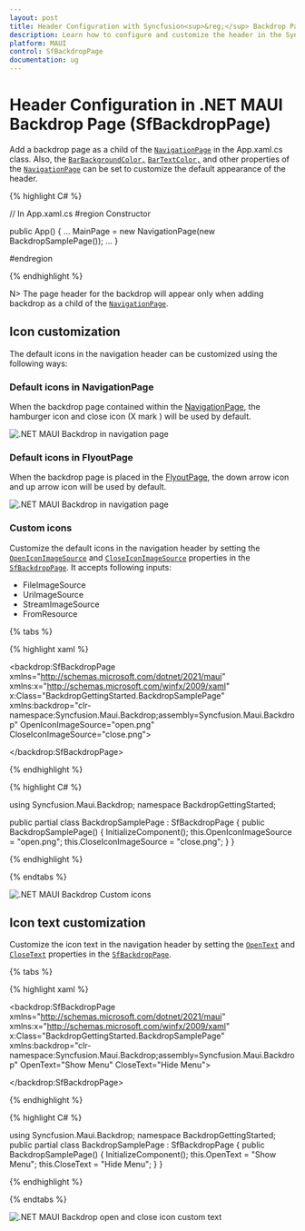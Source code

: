 ```yaml
---
layout: post
title: Header Configuration with Syncfusion<sup>&reg;</sup> Backdrop Page | Syncfusion
description: Learn how to configure and customize the header in the Syncfusion backdrop page control in the .NET MAUI platform.
platform: MAUI
control: SfBackdropPage
documentation: ug
---
```


# Header Configuration in .NET MAUI Backdrop Page (SfBackdropPage)

Add a backdrop page as a child of the [`NavigationPage`](https://learn.microsoft.com/en-us/dotnet/maui/user-interface/pages/navigationpage?view=net-maui-6.0) in the App.xaml.cs class. Also, the [`BarBackgroundColor,`](https://learn.microsoft.com/en-us/dotnet/api/microsoft.maui.controls.navigationpage.barbackgroundcolor?view=net-maui-6.0) [`BarTextColor,`](https://learn.microsoft.com/en-us/dotnet/api/microsoft.maui.controls.navigationpage.bartextcolor?view=net-maui-6.0) and other properties of the [`NavigationPage`](https://learn.microsoft.com/en-us/dotnet/maui/user-interface/pages/navigationpage?view=net-maui-6.0) can be set to customize the default appearance of the header.
 
{% highlight C# %} 

// In App.xaml.cs 
#region Constructor

public App()
{ 
   … 
  MainPage = new NavigationPage(new BackdropSamplePage());
   … 
}

#endregion 

{% endhighlight %}

N> The page header for the backdrop will appear only when adding backdrop as a child of the [`NavigationPage`](https://learn.microsoft.com/en-us/dotnet/maui/user-interface/pages/navigationpage?view=net-maui-6.0).
 
## Icon customization

The default icons in the navigation header can be customized using the following ways:

### Default icons in NavigationPage

When the backdrop page contained within the [NavigationPage](https://learn.microsoft.com/en-us/dotnet/maui/user-interface/pages/navigationpage?view=net-maui-6.0), the hamburger icon and close icon (X mark ) will be used by default.

![.NET MAUI Backdrop in navigation page](images/header-configuration/default-navigationpage-icons.png)

### Default icons in FlyoutPage

When the backdrop page is placed in the [FlyoutPage](https://learn.microsoft.com/en-us/dotnet/maui/user-interface/pages/flyoutpage?view=net-maui-6.0), the down arrow icon and up arrow icon will be used by default.

![.NET MAUI Backdrop in navigation page](images/header-configuration/default-flyoutpage-icons.png)

### Custom icons

Customize the default icons in the navigation header by setting the [`OpenIconImageSource`](https://help.syncfusion.com/cr/maui/Syncfusion.Maui.Backdrop.SfBackdropPage.html#Syncfusion_Maui_Backdrop_SfBackdropPage_OpenIconImageSource) and [`CloseIconImageSource`](https://help.syncfusion.com/cr/maui/Syncfusion.Maui.Backdrop.SfBackdropPage.html#Syncfusion_Maui_Backdrop_SfBackdropPage_CloseIconImageSource) properties in the [`SfBackdropPage`](https://help.syncfusion.com/cr/maui/Syncfusion.Maui.Backdrop.SfBackdropPage.html). It accepts following inputs:
* FileImageSource
* UriImageSource
* StreamImageSource
* FromResource

{% tabs %} 

{% highlight xaml %} 

<backdrop:SfBackdropPage xmlns="http://schemas.microsoft.com/dotnet/2021/maui"
                         xmlns:x="http://schemas.microsoft.com/winfx/2009/xaml"
                         x:Class="BackdropGettingStarted.BackdropSamplePage"
                         xmlns:backdrop="clr-namespace:Syncfusion.Maui.Backdrop;assembly=Syncfusion.Maui.Backdrop"
                         OpenIconImageSource="open.png"
                         CloseIconImageSource="close.png">

</backdrop:SfBackdropPage>

{% endhighlight %}

{% highlight C# %} 

using Syncfusion.Maui.Backdrop;
namespace BackdropGettingStarted;

public partial class BackdropSamplePage : SfBackdropPage
{
    public BackdropSamplePage()
    {
        InitializeComponent();
        this.OpenIconImageSource = "open.png";
        this.CloseIconImageSource = "close.png";
    }
}


{% endhighlight %}

{% endtabs %}

![.NET MAUI Backdrop Custom icons](images/header-configuration/custom-icons.png)
 
## Icon text customization

Customize the icon text in the navigation header by setting the [`OpenText`](https://help.syncfusion.com/cr/maui/Syncfusion.Maui.Backdrop.SfBackdropPage.html#Syncfusion_Maui_Backdrop_SfBackdropPage_OpenText) and [`CloseText`](https://help.syncfusion.com/cr/maui/Syncfusion.Maui.Backdrop.SfBackdropPage.html#Syncfusion_Maui_Backdrop_SfBackdropPage_CloseText) properties in the [`SfBackdropPage`](https://help.syncfusion.com/cr/maui/Syncfusion.Maui.Backdrop.SfBackdropPage.html).

{% tabs %} 

{% highlight xaml %} 

<backdrop:SfBackdropPage xmlns="http://schemas.microsoft.com/dotnet/2021/maui"
                         xmlns:x="http://schemas.microsoft.com/winfx/2009/xaml"
                         x:Class="BackdropGettingStarted.BackdropSamplePage"
                         xmlns:backdrop="clr-namespace:Syncfusion.Maui.Backdrop;assembly=Syncfusion.Maui.Backdrop"
                         OpenText="Show Menu"
                         CloseText="Hide Menu">

</backdrop:SfBackdropPage>

{% endhighlight %}

{% highlight C# %} 

using Syncfusion.Maui.Backdrop;
namespace BackdropGettingStarted;
public partial class BackdropSamplePage : SfBackdropPage
{
    public BackdropSamplePage()
    {
        InitializeComponent();
        this.OpenText = "Show Menu";
        this.CloseText = "Hide Menu";
    }
}

{% endhighlight %}

{% endtabs %}

![.NET MAUI Backdrop open and close icon custom text](images/header-configuration/custom-text.png)
